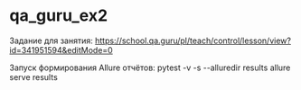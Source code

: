 # qa_guru_ex2
Задание для занятия:
https://school.qa.guru/pl/teach/control/lesson/view?id=341951594&editMode=0

Запуск формирования Allure отчётов:
pytest -v -s --alluredir results
allure serve results
